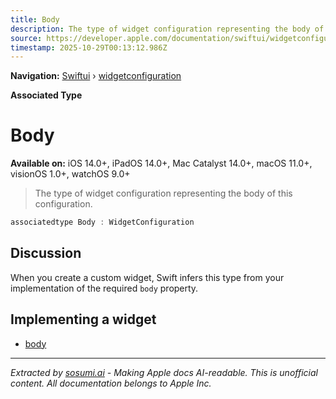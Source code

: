 ```yaml
---
title: Body
description: The type of widget configuration representing the body of this configuration.
source: https://developer.apple.com/documentation/swiftui/widgetconfiguration/body-swift.associatedtype
timestamp: 2025-10-29T00:13:12.986Z
---
```


**Navigation:** [Swiftui](/documentation/swiftui) › [widgetconfiguration](/documentation/swiftui/widgetconfiguration)

**Associated Type**

# Body

**Available on:** iOS 14.0+, iPadOS 14.0+, Mac Catalyst 14.0+, macOS 11.0+, visionOS 1.0+, watchOS 9.0+

> The type of widget configuration representing the body of this configuration.

```swift
associatedtype Body : WidgetConfiguration
```

## Discussion

When you create a custom widget, Swift infers this type from your implementation of the required `body` property.

## Implementing a widget

- [body](/documentation/swiftui/widgetconfiguration/body-swift.property)

---

*Extracted by [sosumi.ai](https://sosumi.ai) - Making Apple docs AI-readable.*
*This is unofficial content. All documentation belongs to Apple Inc.*
